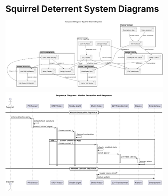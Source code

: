 # Squirrel Deterrent System Diagrams

![Component_Diagram](diagrams/Component_Diagram.png)

![Sequence_Diagram](diagrams/Sequence_Diagram.png)
